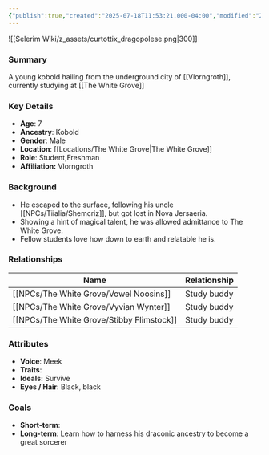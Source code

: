 ```yaml
---
{"publish":true,"created":"2025-07-18T11:53:21.000-04:00","modified":"2025-07-18T12:24:04.298-04:00","published":"2025-07-18T12:24:04.298-04:00","cssclasses":"","Age":"7","Ancestry":"Kobold","Gender":"Male","Location":["[[Locations/The White Grove]]"],"Role":["Student","Freshman"],"Affiliation":["Vlorngroth"]}
---
```


![[Selerim Wiki/z_assets/curtottix_dragopolese.png|300]]
### Summary
A young kobold hailing from the underground city of [[Vlorngroth]], currently studying at [[The White Grove]]

### Key Details
- **Age**: 7
- **Ancestry**: Kobold
- **Gender**: Male
- **Location**: [[Locations/The White Grove\|The White Grove]]
- **Role**: Student,Freshman
- **Affiliation:** Vlorngroth

### Background
- He escaped to the surface, following his uncle [[NPCs/Tiialia/Shemcriz]], but got lost in Nova Jersaeria. 
- Showing a hint of magical talent, he was allowed admittance to The White Grove.
- Fellow students love how down to earth and relatable he is.

### Relationships

| Name                 | Relationship |
| -------------------- | ------------ |
| [[NPCs/The White Grove/Vowel Noosins]]    | Study buddy  |
| [[NPCs/The White Grove/Vyvian Wynter]]    | Study buddy  |
| [[NPCs/The White Grove/Stibby Flimstock]] | Study buddy  |

### Attributes
- **Voice**: Meek
- **Traits**: 
- **Ideals:** Survive
- **Eyes / Hair**:  Black, black

### Goals
- **Short-term**:  
- **Long-term**: Learn how to harness his draconic ancestry to become a great sorcerer


